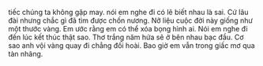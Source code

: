 tiếc chúng ta không gặp may. nói em nghe đi có lẽ biết nhau là sai. Cứ lâu đài nhưng chắc gì đã tìm được chốn nương. Nỡ liệu cuộc đời này giống như một thước vàng. Em ước rằng em có thể xóa bọng hình ai. Nói em nghe đi đến lúc kết thúc thật sao. Thơ trắng năm hứa sẽ ở bên nhau bạc đầu. Cơ sao anh vội vàng quay đi chẳng đối hoài. Bao giờ em vẫn trong giấc mơ qua tàn nhãng.